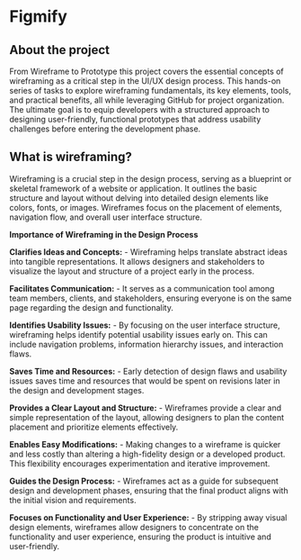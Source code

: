 # Figmify

## About the project

From Wireframe to Prototype this project covers the essential concepts of wireframing as a critical step in the UI/UX design process. This hands-on series of tasks to explore wireframing fundamentals, its key elements, tools, and practical benefits, all while leveraging GitHub for project organization. The ultimate goal is to equip developers with a structured approach to designing user-friendly, functional prototypes that address usability challenges before entering the development phase.

## What is wireframing?

Wireframing is a crucial step in the design process, serving as a blueprint or skeletal framework of a website or application. It outlines the basic structure and layout without delving into detailed design elements like colors, fonts, or images. Wireframes focus on the placement of elements, navigation flow, and overall user interface structure.

**Importance of Wireframing in the Design Process**

**Clarifies Ideas and Concepts:** - Wireframing helps translate abstract ideas into tangible representations. It allows designers and stakeholders to visualize the layout and structure of a project early in the process.

**Facilitates Communication:** - It serves as a communication tool among team members, clients, and stakeholders, ensuring everyone is on the same page regarding the design and functionality.

**Identifies Usability Issues:** - By focusing on the user interface structure, wireframing helps identify potential usability issues early on. This can include navigation problems, information hierarchy issues, and interaction flaws.

**Saves Time and Resources:** - Early detection of design flaws and usability issues saves time and resources that would be spent on revisions later in the design and development stages.

**Provides a Clear Layout and Structure:** - Wireframes provide a clear and simple representation of the layout, allowing designers to plan the content placement and prioritize elements effectively.

**Enables Easy Modifications:** - Making changes to a wireframe is quicker and less costly than altering a high-fidelity design or a developed product. This flexibility encourages experimentation and iterative improvement.

**Guides the Design Process:** - Wireframes act as a guide for subsequent design and development phases, ensuring that the final product aligns with the initial vision and requirements.

**Focuses on Functionality and User Experience:** - By stripping away visual design elements, wireframes allow designers to concentrate on the functionality and user experience, ensuring the product is intuitive and user-friendly.
